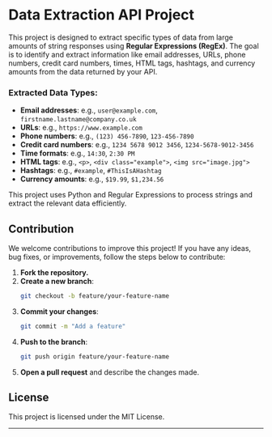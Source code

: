 # Data Extraction API Project

This project is designed to extract specific types of data from large amounts of string responses using **Regular Expressions (RegEx)**. The goal is to identify and extract information like email addresses, URLs, phone numbers, credit card numbers, times, HTML tags, hashtags, and currency amounts from the data returned by your API.

### Extracted Data Types:
- **Email addresses**: e.g., `user@example.com`, `firstname.lastname@company.co.uk`
- **URLs**: e.g., `https://www.example.com`
- **Phone numbers**: e.g., `(123) 456-7890`, `123-456-7890`
- **Credit card numbers**: e.g., `1234 5678 9012 3456`, `1234-5678-9012-3456`
- **Time formats**: e.g., `14:30`, `2:30 PM`
- **HTML tags**: e.g., `<p>`, `<div class="example">`, `<img src="image.jpg">`
- **Hashtags**: e.g., `#example`, `#ThisIsAHashtag`
- **Currency amounts**: e.g., `$19.99`, `$1,234.56`

This project uses Python and Regular Expressions to process strings and extract the relevant data efficiently.

## Contribution

We welcome contributions to improve this project! If you have any ideas, bug fixes, or improvements, follow the steps below to contribute:

1. **Fork the repository.**
2. **Create a new branch**: 
   ```bash
   git checkout -b feature/your-feature-name
   ```
3. **Commit your changes**: 
   ```bash
   git commit -m "Add a feature"
   ```
4. **Push to the branch**: 
   ```bash
   git push origin feature/your-feature-name
   ```
5. **Open a pull request** and describe the changes made.

## License

This project is licensed under the MIT License.

---

